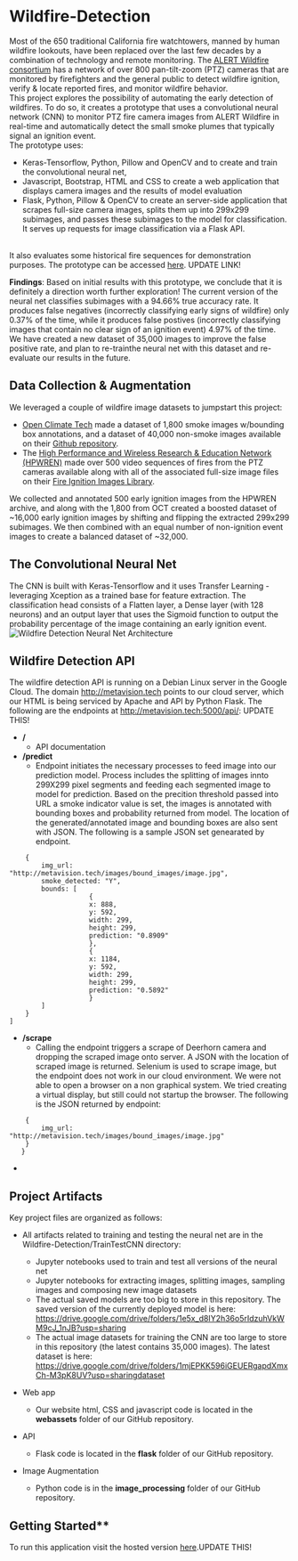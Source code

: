 # Wildfire-Detection
Most of the 650 traditional California fire watchtowers, manned by human wildfire lookouts, have been replaced over the last few decades by a combination of technology and remote monitoring. The [ALERT Wildfire consortium](http://www.alertwildfire.org/  "ALERT Wildfire website") has a network of over 800 pan-tilt-zoom (PTZ) cameras that are monitored by firefighters and the general public to detect wildfire ignition, verify & locate reported fires, and monitor wildfire behavior.<br> This project explores the possibility of automating the early detection of wildfires. To do so, it creates a prototype that uses a convolutional neural network (CNN) to monitor PTZ fire camera images from ALERT Wildfire in real-time and automatically detect the small smoke plumes that typically signal an ignition event. <br>The prototype uses: 
- Keras-Tensorflow, Python, Pillow and OpenCV and to create and train the convolutional neural net,
- Javascript, Bootstrap, HTML and CSS to create a web application that displays camera images and the results of model evaluation
- Flask, Python, Pillow & OpenCV to create an server-side application that scrapes full-size camera images, splits them up into 299x299 subimages, and passes these subimages to the model for classification. It serves up requests for image classification via a Flask API.

<br>  It also evaluates some historical fire sequences for demonstration purposes. The prototype can be accessed [here](http://35.193.188.227/ "California Wildfire Dashboard"). UPDATE LINK!   
 

**Findings**: Based on initial results with this prototype, we conclude that it is definitely a direction worth further exploration!  The current version of the neural net classifies subimages with a 94.66% true accuracy rate. It produces false negatives (incorrectly classifying early signs of wildfire) only 0.37% of the time, while it produces false postives (incorrectly classifying images that contain no clear sign of an ignition event) 4.97% of the time. We have created a new dataset of 35,000 images to improve the false positive rate, and plan to re-trainthe neural net with this dataset and re-evaluate our results in the future. 

## Data Collection & Augmentation
We leveraged a couple of wildfire image datasets to jumpstart this project:
- [Open Climate Tech](https://openclimatetech.org/ "Open Climate Tech website") made a dataset of 1,800 smoke images w/bounding box annotations, and a dataset of 40,000 non-smoke images available on their [Github repository](https://github.com/open-climate-tech/firecam/tree/master/datasets/2019a/ "Open Climate Tech Github repository").
- The [High Performance and Wireless Research & Education Network (HPWREN)](http://hpwren.ucsd.edu/ "HPWREN website") made over 500 video sequences of fires from the PTZ cameras available along with all of the associated full-size image files on their [Fire Ignition Images Library](http://hpwren.ucsd.edu/HPWREN-FIgLib/ "HPWREN image archive").

We collected and annotated 500 early ignition images from the HPWREN archive, and along with the 1,800 from OCT created a boosted dataset of ~16,000 early ignition images by shifting and flipping the extracted 299x299 subimages. We then combined with an equal number of non-ignition event images to create a balanced dataset of ~32,000.


## The Convolutional Neural Net
The CNN is built with Keras-Tensorflow and it uses Transfer Learning - leveraging Xception as a trained base for feature extraction. The classification head consists of a Flatten layer, a Dense layer (with 128 neurons) and an output layer that uses the Sigmoid function to output the probability percentage of the image containing an early ignition event.
![Wildfire Detection Neural Net Architecture](https://github.com/MThorpester/Wildfire-Detection/blob/main/Margaret/Streamline1-Architecture.jpg) 


## Wildfire Detection API
The wildfire detection API is running on a Debian Linux server in the Google Cloud.  The domain http://metavision.tech points to our cloud server, which our HTML is being serviced by Apache and API by Python Flask.  The following are the endpoints at http://metavision.tech:5000/api/: UPDATE THIS!
- **/** 
    - API documentation
 - **/predict**
    - Endpoint initiates the necessary processes to feed image into our prediction model.  Process includes the splitting of images innto 299X299 pixel segments and feeding each segmented image to model for prediction.  Based on the precition threshold passed into URL a smoke indicator value is set,  the images is annotated with bounding boxes and probability returned from model. The location of the generated/annotated image and bounding boxes are also sent with JSON.  The following is a sample JSON set genearated by endpoint.

```[
    {
        img_url: "http://metavision.tech/images/bound_images/image.jpg",
        smoke_detected: "Y",
        bounds: [
                    {
                    x: 888,
                    y: 592,
                    width: 299,
                    height: 299,
                    prediction: "0.8909"
                    },
                    {
                    x: 1184,
                    y: 592,
                    width: 299,
                    height: 299,
                    prediction: "0.5892"
                    }
        ]
    }
]
```
- **/scrape**
    - Calling the endpoint triggers a scrape of Deerhorn camera and dropping the scraped image onto server. A JSON with the location of scraped  image is returned.  Selenium is used to scrape image, but the endpoint does not work in our cloud environment.  We were not able to open a browser on a non graphical system. We tried creating a virtual display, but still could not startup the browser.  The following is the JSON returned by endpoint:
```[
    {
        img_url: "http://metavision.tech/images/bound_images/image.jpg"
    }
   }
   ```
-
## Project Artifacts
Key project files are organized as follows:
- All artifacts related to training and testing the neural net are in the Wildfire-Detection/TrainTestCNN directory:
    - Jupyter notebooks used to train and test all versions of the neural net
    - Jupyter notebooks for extracting images, splitting images, sampling images and composing new image datasets
    - The actual saved models are too big to store in this repository. The saved version of the currently deployed model is here: https://drive.google.com/drive/folders/1e5x_d8IY2h36o5rIdzuhVkWM9cJ_1nJB?usp=sharing
    - The actual image datasets for training the CNN are too large to store in this repository (the latest contains 35,000 images). The latest dataset is here: https://drive.google.com/drive/folders/1mjEPKK596iGEUERgapdXmxCh-M3pK8UV?usp=sharingdataset 

- Web app
    - Our website html, CSS and javascript code is located in the **webassets** folder of our GitHub repository.
- API
    - Flask code is located in the **flask** folder of our GitHub repository.
- Image Augmentation 
    - Python code is in the **image_processing** folder of our GitHub repository.


## Getting Started**

To run this application visit the hosted version [here](http://metavision.tech/ "California Wildfire Dashboard").UPDATE THIS!
